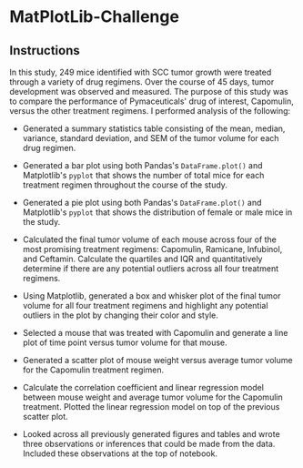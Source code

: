 # MatPlotLib-Challenge
## Instructions

In this study, 249 mice identified with SCC tumor growth were treated through a variety of drug regimens. Over the course of 45 days, tumor development was observed and measured. The purpose of this study was to compare the performance of Pymaceuticals' drug of interest, Capomulin, versus the other treatment regimens. I performed analysis of the following:

* Generated a summary statistics table consisting of the mean, median, variance, standard deviation, and SEM of the tumor volume for each drug regimen.

* Generated a bar plot using both Pandas's `DataFrame.plot()` and Matplotlib's `pyplot` that shows  the number of total mice for each treatment regimen throughout the course of the study.

* Generated a pie plot using both Pandas's `DataFrame.plot()` and Matplotlib's `pyplot` that shows the distribution of female or male mice in the study.

* Calculated the final tumor volume of each mouse across four of the most promising treatment regimens: Capomulin, Ramicane, Infubinol, and Ceftamin. Calculate the quartiles and IQR and quantitatively determine if there are any potential outliers across all four treatment regimens.

* Using Matplotlib, generated a box and whisker plot of the final tumor volume for all four treatment regimens and highlight any potential outliers in the plot by changing their color and style.

* Selected a mouse that was treated with Capomulin and generate a line plot of time point versus tumor volume for that mouse.

* Generated a scatter plot of mouse weight versus average tumor volume for the Capomulin treatment regimen.

* Calculate the correlation coefficient and linear regression model between mouse weight and average tumor volume for the Capomulin treatment. Plotted the linear regression model on top of the previous scatter plot.

* Looked across all previously generated figures and tables and wrote three observations or inferences that could be made from the data. Included these observations at the top of notebook.
